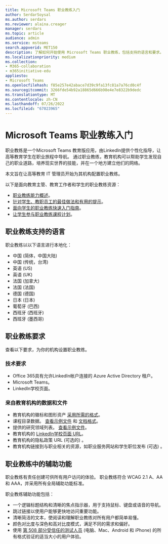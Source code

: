 ```yaml
---
title: Microsoft Teams 职业教练入门
author: SerdarSoysal
ms.author: serdars
ms.reviewer: alaina.creager
manager: serdars
ms.topic: article
audience: admin
ms.service: msteams
search.appverid: MET150
description: 了解如何开始使用 Microsoft Teams 职业教练，包括支持的语言和要求。
ms.localizationpriority: medium
ms.collection:
- M365-collaboration
- m365initiative-edu
appliesto:
- Microsoft Teams
ms.openlocfilehash: f85e257e42abace7d39c9fa13fc81a7a76cd0c4f
ms.sourcegitcommit: 3266fde54b92a18865d666b98e4e7e8322b9dedc
ms.translationtype: MT
ms.contentlocale: zh-CN
ms.lasthandoff: 07/26/2022
ms.locfileid: "67023965"
---
```

# <a name="get-started-with-career-coach-for-microsoft-teams"></a>Microsoft Teams 职业教练入门

职业教练是一个Microsoft Teams 教育版应用，由LinkedIn提供个性化指导，让高等教育学生在职业旅程中导航。 通过职业教练，教育机构可以帮助学生发现自己的职业道路，培养现实世界的技能，并在一个地方建立他们的网络。

本文旨在让高等教育 IT 管理员开始为其机构配置职业教练。

以下是面向教育主管、教育工作者和学生的职业教练资源：

- [职业教练能力概述](https://aka.ms/career-coach)。
- [针对学生、教职员工的最佳做法和有用的提示](https://support.microsoft.com/office/c5d0b934-bfcf-4fe7-8a85-ba7bbb1b6ad4)。
- [面向学生的职业教练快速入门指南](https://support.microsoft.com/topic/career-coach-quick-start-guide-for-students-c419db47-9290-4961-9684-c3f86a9b3708)。
- [让学生参与职业教练课程计划](https://support.microsoft.com/topic/engage-students-with-career-coach-lesson-plans-086ce412-05de-4259-a9fd-c96471cef1b0)。

## <a name="career-coach-supported-languages"></a>职业教练支持的语言

职业教练以以下语言进行本地化：

- 中国 (简体，中国大陆) 
- 中国 (传统，台湾) 
- 英语 (US)
- 英语 (UK)
- 法国 (加拿大) 
- 法国 (法国) 
- 德国 (德国) 
- 日本 (日本) 
- 葡萄牙 (巴西) 
- 西班牙 (西班牙) 
- 西班牙 (墨西哥) 

## <a name="career-coach-requirements"></a>职业教练要求

查看以下要求，为你的机构设置职业教练。

### <a name="technical-requirements"></a>技术要求

- Office 365具有允许LinkedIn帐户连接的 Azure Active Directory 租户。
- Microsoft Teams。
- LinkedIn学校页面。

### <a name="data-and-files-from-your-educational-institution"></a>来自教育机构的数据和文件

- 教育机构的徽标和图形资产 [采用所需的格式](career-coach-set-up-steps.md#brand-and-preferences)。
- 课程目录数据。 [查看示例文件](https://aka.ms/career-coach/docs/it-admins/sample-catalog) 和 [文档格式](career-coach-set-up-steps.md#course-catalog-document-format-and-schema)。
- 提供的研究领域列表。 [查看示例文件](https://aka.ms/career-coach/docs/it-admins/sample-fieldsofstudy)。
- 教育机构的 [LinkedIn学校页面 URL](https://www.linkedin.com/help/linkedin/answer/40133/differences-between-a-linkedin-page-for-a-school-and-company?lang=en)。
- 教育机构的隐私政策 URL (可选的) 。
- 教育机构链接到与职业相关的资源，如职业服务网站和学生职位发布 (可选) 。

## <a name="accessibility-in-career-coach"></a>职业教练中的辅助功能

职业教练有责任创建可供所有用户访问的体验。 职业教练符合 WCAG 2.1 A、AA 和 AAA，并采用所有全局辅助功能标准。

职业教练辅助功能包括：

- 一个逻辑标题结构和清晰的焦点指示器，用于支持鼠标、键盘或语音的导航。
- 跳过链接以使用户能够更快地访问重要功能。
- 清晰简洁的文本，使阅读和理解职业教练对所有用户都简单易懂。
- 颜色对比度与深色和高对比度模式，满足不同的需求和偏好。
- 使用 [第 508 部分受信任的测试人员](https://www.dhs.gov/trusted-tester) (电脑、Mac、Android 和 iPhone) 的所有格式验证的适当大小的用户体验。
